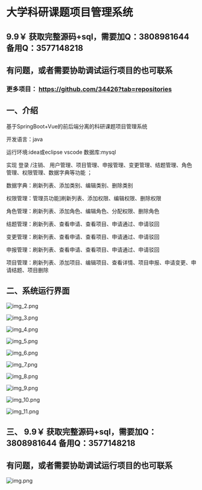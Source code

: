# 大学科研课题项目管理系统

## 9.9￥ 获取完整源码+sql，需要加Q：3808981644 备用Q：3577148218
## 有问题，或者需要协助调试运行项目的也可联系
### 更多项目： https://github.com/34426?tab=repositories

## 一、介绍

基于SpringBoot+Vue的前后端分离的科研课题项目管理系统

开发语言：java

运行环境:idea或eclipse vscode 数据库:mysql

实现 登录 /注销、 用户管理、项目管理、申报管理、变更管理、结题管理、角色管理、权限管理、数据字典等功能 ；

数据字典：刷新列表、添加类别、编辑类别、删除类别

权限管理：管理员功能]刷新列表、添加权限、编辑权限、删除权限

角色管理：刷新列表、添加角色、编辑角色、分配权限、删除角色

结题管理：刷新列表、查看申请、查看项目、申请通过、申请驳回

变更管理：刷新列表、查看申请、查看项目、申请通过、申请驳回

申报管理：刷新列表、查看申请、查看项目、申请通过、申请驳回

项目管理：刷新列表、添加项目、编辑项目、查看详情、项目申报、申请变更、申请结题、项目删除

## 二、系统运行界面

![img_2.png](imgs/img_2.png)

![img_3.png](imgs/img_3.png)

![img_4.png](imgs/img_4.png)

![img_5.png](imgs/img_5.png)

![img_6.png](imgs/img_6.png)

![img_7.png](imgs/img_7.png)

![img_8.png](imgs/img_8.png)

![img_9.png](imgs/img_9.png)

![img_10.png](imgs/img_10.png)

![img_11.png](imgs/img_11.png)

## 三、 9.9￥ 获取完整源码+sql，需要加Q：3808981644 备用Q：3577148218
## 有问题，或者需要协助调试运行项目的也可联系

![img.png](img.png)




